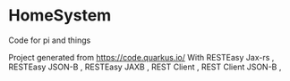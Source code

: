 # HomeSystem
Code for pi and things

Project generated from 
https://code.quarkus.io/
With RESTEasy Jax-rs , RESTEasy JSON-B , RESTEasy JAXB , REST Client , REST Client JSON-B , 
